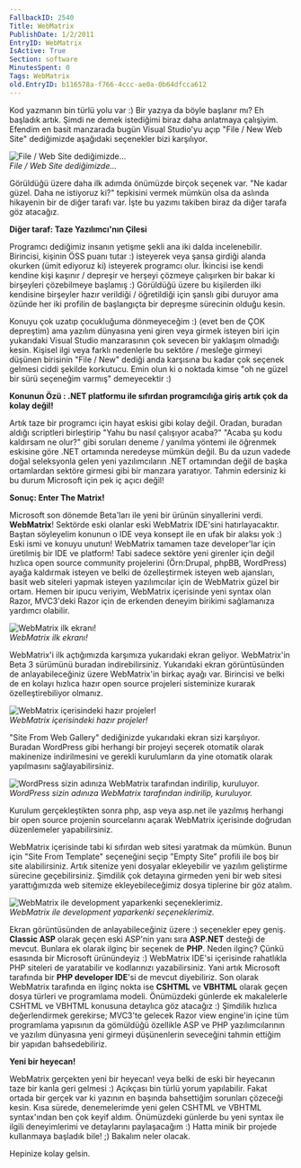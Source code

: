 ```yaml
---
FallbackID: 2540
Title: WebMatrix
PublishDate: 1/2/2011
EntryID: WebMatrix
IsActive: True
Section: software
MinutesSpent: 0
Tags: WebMatrix
old.EntryID: b116578a-f766-4ccc-ae0a-0b64dfcca612
---
```

Kod yazmanın bin türlü yolu var :) Bir yazıya da böyle başlanır mı? Eh
başladık artık. Şimdi ne demek istediğimi biraz daha anlatmaya
çalışiyim. Efendim en basit manzarada bugün Visual Studio'yu açıp "File
/ New Web Site" dediğimizde aşağıdaki seçenekler bizi karşılıyor.

![File / Web Site
dediğimizde...](http://cdn.daron.yondem.com/assets/2540/01012011_1.png)\
*File / Web Site dediğimizde...*

Görüldüğü üzere daha ilk adımda önümüzde birçok seçenek var. "Ne kadar
güzel. Daha ne istiyoruz ki?" tepkisini vermek mümkün olsa da aslında
hikayenin bir de diğer tarafı var. İşte bu yazımı takiben biraz da diğer
tarafa göz atacağız.

**Diğer taraf: Taze Yazılımcı'nın Çilesi**

Programcı dediğimiz insanın yetişme şekli ana iki dalda incelenebilir.
Birincisi, kişinin ÖSS puanı tutar :) isteyerek veya şansa girdiği
alanda okurken (ümit ediyoruz ki) isteyerek programcı olur. İkincisi ise
kendi kendine kişi kaşınır / depreşir ve herşeyi çözmeye çalışırken bir
bakar ki birşeyleri çözebilmeye başlamış :) Görüldüğü üzere bu
kişilerden ilki kendisine birşeyler hazır verildiği / öğretildiği için
şanslı gibi duruyor ama özünde her iki profilin de başlangıçta bir
depreşme sürecinin olduğu kesin.

Konuyu çok uzatıp çocukluğuma dönmeyeceğim :) (evet ben de ÇOK
depreştim) ama yazılım dünyasına yeni giren veya girmek isteyen biri
için yukarıdaki Visual Studio manzarasının çok sevecen bir yaklaşım
olmadığı kesin. Kişisel ilgi veya farklı nedenlerle bu sektöre / mesleğe
girmeyi düşünen birisinin "File / New" dediği anda karşısına bu kadar
çok seçenek gelmesi ciddi şekilde korkutucu. Emin olun ki o noktada
kimse "oh ne güzel bir sürü seçeneğim varmış" demeyecektir :)

**Konunun Özü : .NET platformu ile sıfırdan programcılığa giriş artık
çok da kolay değil!**

Artık taze bir programcı için hayat eskisi gibi kolay değil. Oradan,
buradan aldığı scriptleri birleştirip "Yahu bu nasıl çalışıyor acaba?"
"Acaba şu kodu kaldırsam ne olur?" gibi soruları deneme / yanılma
yöntemi ile öğrenmek eskisine göre .NET ortamında neredeyse mümkün
değil. Bu da uzun vadede doğal seleksyonla gelen yeni yazılımcıların
.NET ortamından değil de başka ortamlardan sektöre girmesi gibi bir
manzara yaratıyor. Tahmin edersiniz ki bu durum Microsoft için pek iç
açıcı değil!

**Sonuç: Enter The Matrix!**

Microsoft son dönemde Beta'ları ile yeni bir ürünün sinyallerini verdi.
**WebMatrix**! Sektörde eski olanlar eski WebMatrix IDE'sini
hatırlayacaktır. Baştan söyleyelim konunun o IDE veya konsept ile en
ufak bir alaksı yok :) Eski ismi ve konuyu unutun! WebMatrix tamamen
taze developer'lar için üretilmiş bir IDE ve platform! Tabi sadece
sektöre yeni girenler için değil hızlıca open source community
projelerini (Örn:Drupal, phpBB, WordPress) ayağa kaldırmak isteyen ve
belki de özelleştirmek isteyen web ajansları, basit web siteleri yapmak
isteyen yazılımcılar için de WebMatrix güzel bir ortam. Hemen bir ipucu
veriyim, WebMatrix içerisinde yeni syntax olan Razor, MVC3'deki Razor
için de erkenden deneyim birikimi sağlamanıza yardımcı olabilir.

![WebMatrix ilk
ekranı!](http://cdn.daron.yondem.com/assets/2540/01012011_1.jpg)\
*WebMatrix ilk ekranı!*

WebMatrix'i ilk açtığımızda karşımıza yukarıdaki ekran geliyor.
WebMatrix'in Beta 3 sürümünü buradan indirebilirsiniz. Yukarıdaki ekran
görüntüsünden de anlayabileceğiniz üzere WebMatrix'in birkaç ayağı var.
Birincisi ve belki de en kolayı hızlıca hazır open source projeleri
sisteminize kurarak özelleştirebiliyor olmanız.

![WebMatrix içerisindeki hazır
projeler!](http://cdn.daron.yondem.com/assets/2540/01012011_4.png)\
*WebMatrix içerisindeki hazır projeler!*

"Site From Web Gallery" dediğinizde yukarıdaki ekran sizi karşılıyor.
Buradan WordPress gibi herhangi bir projeyi seçerek otomatik olarak
makinenize indirilmesini ve gerekli kurulumların da yine otomatik olarak
yapılmasını sağlayabilirsiniz.

![WordPress sizin adınıza WebMatrix tarafından indirilip,
kuruluyor.](http://cdn.daron.yondem.com/assets/2540/01012011_2.jpg)\
*WordPress sizin adınıza WebMatrix tarafından indirilip, kuruluyor.*

Kurulum gerçekleştikten sonra php, asp veya asp.net ile yazılmış
herhangi bir open source projenin sourcelarını açarak WebMatrix
içerisinde doğrudan düzenlemeler yapabilirsiniz.

WebMatrix içerisinde tabi ki sıfırdan web sitesi yaratmak da mümkün.
Bunun için "Site From Template" seçeneğini seçip "Empty Site" profili
ile boş bir site alabilirsiniz. Artık sitenize yeni dosyalar ekleyebilir
ve yazılım geliştirme sürecine geçebilirsiniz. Şimdilik çok detayına
girmeden yeni bir web sitesi yarattığımızda web sitemize
ekleyebileceğimiz dosya tiplerine bir göz atalım.

![WebMatrix ile development yaparkenki
seçeneklerimiz.](http://cdn.daron.yondem.com/assets/2540/01012011_3.png)\
*WebMatrix ile development yaparkenki seçeneklerimiz.*

Ekran görüntüsünden de anlayabileceğiniz üzere :) seçenekler epey geniş.
**Classic ASP** olarak geçen eski ASP'nin yanı sıra **ASP.NET** desteği
de mevcut. Bunlara ek olarak ilginç bir seçenek de **PHP**. Neden
ilginç? Çünkü esasında bir Microsoft ürünündeyiz :) WebMatrix IDE'si
içerisinde rahatlıkla PHP siteleri de yaratabilir ve kodlarınızı
yazabilirsiniz. Yani artık Microsoft tarafında bir **PHP developer
IDE**'si de mevcut diyebiliriz. Son olarak WebMatrix tarafında en ilginç
nokta ise **CSHTML** ve **VBHTML** olarak geçen dosya türleri ve
programlama modeli. Önümüzdeki günlerde ek makalelerle CSHTML ve VBHTML
konusuna detaylıca göz atacağız :) Şimdilik hızlıca değerlendirmek
gerekirse; MVC3'te gelecek Razor view engine'in içine tüm programlama
yapısının da gömüldüğü özellikle ASP ve PHP yazılımcılarının ve yazılım
dünyasına yeni girmeyi düşünenlerin seveceğini tahmin ettiğim bir
yapıdan bahsedebiliriz.

**Yeni bir heyecan!**

WebMatrix gerçekten yeni bir heyecan! veya belki de eski bir heyecanın
taze bir kanla geri gelmesi :) Açıkçası bin türlü yorum yapılabilir.
Fakat ortada bir gerçek var ki yazının en başında bahsettiğim sorunları
çözeceği kesin. Kısa sürede, denemelerimde yeni gelen CSHTML ve VBHTML
syntax'ından ben çok keyif aldım. Önümüzdeki günlerde bu yeni syntax ile
ilgili deneyimlerimi ve detaylarını paylaşacağım :) Hatta minik bir
projede kullanmaya başladık bile! ;) Bakalım neler olacak.

Hepinize kolay gelsin.


